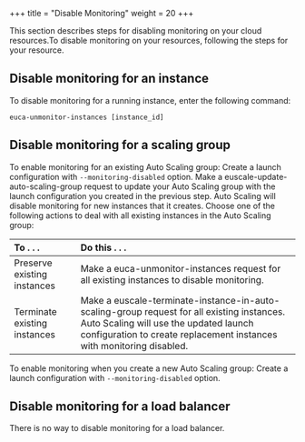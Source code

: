 +++
title = "Disable Monitoring"
weight = 20
+++

This section describes steps for disabling monitoring on your cloud resources.To disable monitoring on your resources, following the steps for your resource. 


## Disable monitoring for an instance
To disable monitoring for a running instance, enter the following command: 

    euca-unmonitor-instances [instance_id]


## Disable monitoring for a scaling group
To enable monitoring for an existing Auto Scaling group: Create a launch configuration with `--monitoring-disabled` option. Make a euscale-update-auto-scaling-group request to update your Auto Scaling group with the launch configuration you created in the previous step. Auto Scaling will disable monitoring for new instances that it creates. Choose one of the following actions to deal with all existing instances in the Auto Scaling group: 

| To . . . | Do this . . . | 
|  :---- |  :---- | 
| Preserve existing instances | Make a euca-unmonitor-instances request for all existing instances to disable monitoring. | 
| Terminate existing instances | Make a euscale-terminate-instance-in-auto-scaling-group request for all existing instances. Auto Scaling will use the updated launch configuration to create replacement instances with monitoring disabled. | 

To enable monitoring when you create a new Auto Scaling group: Create a launch configuration with `--monitoring-disabled` option. 
## Disable monitoring for a load balancer
There is no way to disable monitoring for a load balancer. 

